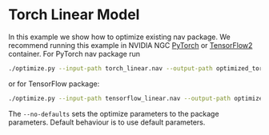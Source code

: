 <!--
Copyright (c) 2021-2023, NVIDIA CORPORATION. All rights reserved.

Licensed under the Apache License, Version 2.0 (the "License");
you may not use this file except in compliance with the License.
You may obtain a copy of the License at

    http://www.apache.org/licenses/LICENSE-2.0

Unless required by applicable law or agreed to in writing, software
distributed under the License is distributed on an "AS IS" BASIS,
WITHOUT WARRANTIES OR CONDITIONS OF ANY KIND, either express or implied.
See the License for the specific language governing permissions and
limitations under the License.
-->

# Torch Linear Model

In this example we show how to optimize existing nav package. We recommend running this example in NVIDIA NGC [PyTorch](https://catalog.ngc.nvidia.com/orgs/nvidia/containers/pytorch) or [TensorFlow2](https://catalog.ngc.nvidia.com/orgs/nvidia/containers/tensorflow) container. For PyTorch nav package run

```bash
./optimize.py --input-path torch_linear.nav --output-path optimized_torch_linear.nav --no-defaults
```

or for TensorFlow package:

```bash
./optimize.py --input-path tensorflow_linear.nav --output-path optimized_tensorflow_linear.nav --no-defaults
```

The `--no-defaults` sets the optimize parameters to the package parameters. Default behaviour is to use default parameters.